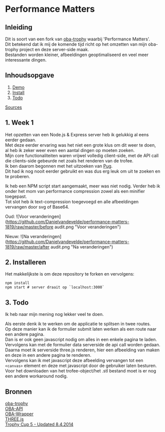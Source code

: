 # Performance Matters

## Inleiding

Dit is soort van een fork van [oba-trophy](https://github.com/DanielvandeVelde/project-1-1819/) waarbij 'Performance Matters'.  
Dit betekend dat ik mij de komende tijd richt op het omzetten van mijn oba-trophy project en deze server-side maak.  
Bestanden worden kleiner, afbeeldingen geoptimaliseerd en veel meer interessante dingen.  

## Inhoudsopgave

1. [Demo](#1-Week-1)
2. [Install](#2-Installeren)
3. [Todo](#3-Todo)

[Sources](#Sources)

## 1. Week 1

Het opzetten van een Node.js & Express server heb ik gelukkig al eens eerder gedaan.  
Met deze eerder ervaring was het niet een grote klus om dit weer te doen, al heb ik zeker weer even een aantal dingen op moeten zoeken.  
Mijn core functionaliteiten waren vrijwel volledig client-side, met de API call die clients-side gebeurde net zoals het renderen van de trofee.  
Ik ben daarom begonnen met het uitzoeken van [Pug](https://pugjs.org/).  
Dit had ik nog nooit eerder gebruikt en was dus erg leuk om uit te zoeken en te proberen.    

Ik heb een NPM script start aangemaakt, meer was niet nodig.
Verder heb ik onder het mom van performance compression zowel als een minifier toegepast.  
Tot slot heb ik text-compression toegevoegd en alle afbeeldingen vervangen door svg of Base64.

Oud:
![Voor veranderingen](https://github.com/Danielvandevelde/performance-matters-1819/raw/master/before audit.png "Voor veranderingen")

Nieuw:
![Na veranderingen](https://github.com/Danielvandevelde/performance-matters-1819/raw/master/after audit.png "Na veranderingen")

## 2. Installeren

Het makkelijkste is om deze repository te forken en vervolgens:  
```
npm install
npm start # server draait op `localhost:3000`
```

## 3. Todo

Ik heb naar mijn mening nog lekker veel te doen.    

Als eerste denk ik te werken om de applicatie te splitsen in twee routes.  
Op deze manier kan ik de formulier submit laten werken als een route naar een andere pagina.  
Dan is er ook geen javascript nodig om alles in een enkele pagina te laden.    
Vervolgens kan met de formulier data serverside de api call worden gedaan.  
Daarna moet ik serverside three.js renderen, hier een afbeelding van maken en deze in een andere pagina te renderen.  
Vervolgens kan ik met javascript deze afbeelding vervangen tot een `<canvas>` element en deze met javascript door de gebruiker laten besturen.
Voor het downloaden van het trofee-object/het .stl bestand moet is er nog een andere workaround nodig.

## Bronnen
[oba-trophy](https://github.com/DanielvandeVelde/project-1-1819/)  
[OBA-API](https://zoeken.oba.nl/?uilang=en)   
[OBA-Wrapper](https://github.com/maanlamp/OBA-wrapper)   
[THREE.js](https://github.com/mrdoob/three.js/)   
[Trophy Cup 5 - Updated 8.4.2014](https://www.thingiverse.com/thing:245340)
